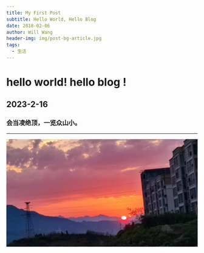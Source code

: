 ```yaml
---
title: My First Post
subtitle: Hello World, Hello Blog
date: 2018-02-06
author: Will Wang
header-img: img/post-bg-article.jpg
tags:
  - 生活
---
```


# hello world! hello blog !

## 2023-2-16

### 会当凌绝顶，一览众山小。

---

![avatar](/img/post-first.jpg)
